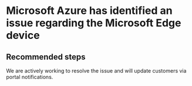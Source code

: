 <properties 
    pageTitle="Unexpected Default Route Count Learned From Microsoft Core Router"
    description="Unexpected Default Route Count Learned From Microsoft Core Router"
    infoBubbleText="Unexpected Default Route Count Learned From Microsoft Core Router.  See details on right."
    service="microsoft.network"
    resource="ExpressRoute"
    authors="KristinaNeyens"
    displayOrder=""
    articleId="exrunexpdefrtcountlearneddiag"
    selfHelpType="diagnostics"
    supportTopicIds="32539963, 32539944"
    resourceTags="windows"
    productPesIds="15480"
    cloudEnvironments="public"
 />
# Microsoft Azure has identified an issue regarding the Microsoft Edge device
## **Recommended steps**
We are actively working to resolve the issue and will update customers via portal notifications.
